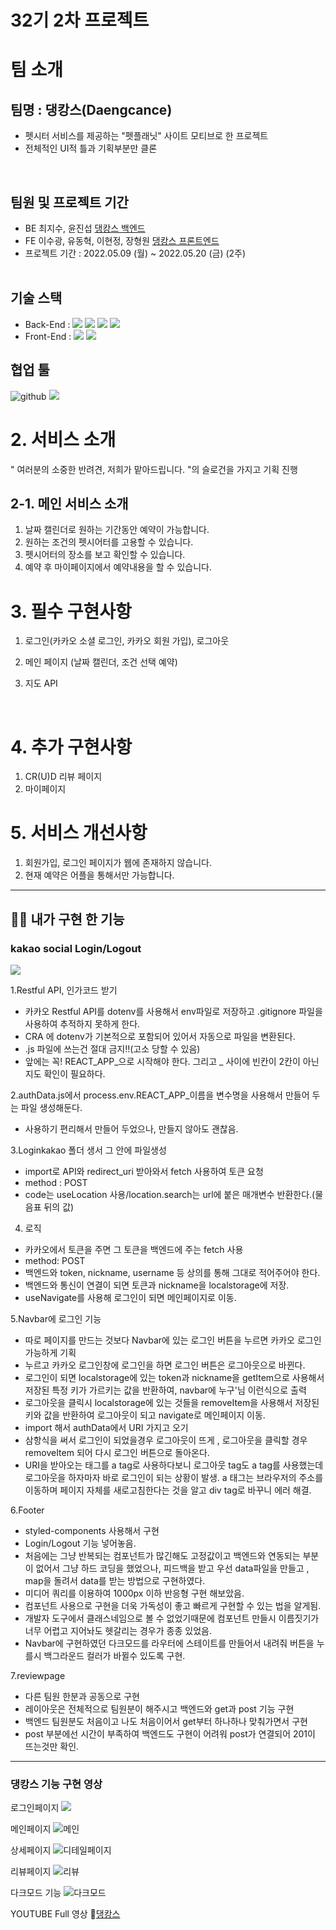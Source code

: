 # 32기 2차 프로젝트

# 팀 소개

## 팀명 : 댕캉스(Daengcance)
- 펫시터 서비스를 제공하는 "펫플래닛" 사이트 모티브로 한 프로젝트
- 전체적인 UI적 틀과 기획부분만 클론
<br>

## 팀원 및 프로젝트 기간
- BE 최지수, 윤진섭 [댕캉스 백엔드](https://github.com/wecode-bootcamp-korea/32-2nd-Daengcance-backend)
- FE 이수광, 유동혁, 이현정, 장형원 [댕캉스 프론트엔드](https://github.com/wecode-bootcamp-korea/32-2nd-Daengcance-frontend)
- 프로젝트 기간 : 2022.05.09 (월) ~ 2022.05.20 (금) (2주)
<br><br>
## 기술 스택

- Back-End : <img src="https://user-images.githubusercontent.com/78680486/158049033-6a7836e9-da4a-4333-8f80-ea7972b2f922.svg"> <img src="https://user-images.githubusercontent.com/78680486/158049035-1b7122ad-cc99-477c-8d94-98ce48944d92.svg"> <img src= "https://user-images.githubusercontent.com/78680486/158049032-6368747a-c353-491c-8d22-63cdc1c525b1.svg"> <img src= "https://user-images.githubusercontent.com/78680486/158049036-4c7371ab-443d-4db9-baa0-6877a4528034.svg" >
- Front-End : <img src="https://img.shields.io/badge/React-61DAFB?style=for-the-badge&logo=React&logoColor=white"> <img src="https://img.shields.io/badge/styledcomponents-DB7093?style=for-the-badge&logo=styled-components&logoColor=white">

## 협업 툴
 <img src="https://user-images.githubusercontent.com/78680486/158049034-cc1a893a-bc48-463f-811d-72e57853121d.svg" alt ="github"> <img src="https://user-images.githubusercontent.com/78680486/158049038-9c0dd825-e9c8-4e9d-aa60-f66deb56178d.svg" />

# 2. 서비스 소개

" 여러분의 소중한 반려견, 저희가 맡아드립니다. "의 슬로건을 가지고 기획 진행
<br>

## 2-1. 메인 서비스 소개

1. 날짜 캘린더로 원하는 기간동안 예약이 가능합니다.
2. 원하는 조건의 펫시어터를 고용할 수 있습니다.
3. 펫시어터의 장소를 보고 확인할 수 있습니다.
4. 예약 후 마이페이지에서 예약내용을 할 수 있습니다.
   <br>

# 3. 필수 구현사항

1. 로그인(카카오 소셜 로그인, 카카오 회원 가입), 로그아웃
2. 메인 페이지 (날짜 캘린더, 조건 선택 예약)
3. 지도 API

   <br>

# 4. 추가 구현사항
1. CR(U)D 리뷰 페이지
2. 마이페이지
   <br>

# 5. 서비스 개선사항

1. 회원가입, 로그인 페이지가 웹에 존재하지 않습니다.
2. 현재 예약은 어플을 통해서만 가능합니다.

---------

## 🙋‍♀️ 내가 구현 한 기능

### kakao social Login/Logout

 ![](https://velog.velcdn.com/images/hazel123/post/cbf3f5e4-761b-4dfd-a918-49fdc308381e/image.gif)

1.Restful API, 인가코드 받기
- 카카오 Restful API를 dotenv를 사용해서 env파일로 저장하고 .gitignore 파일을 사용하여 추적하지 못하게 한다.
- CRA 에 dotenv가 기본적으로 포함되어 있어서 자동으로 파일을 변환된다.
- .js 파일에 쓰는건 절대 금지!!(고소 당할 수 있음)
- 앞에는 꼭! REACT_APP_으로 시작해야 한다. 그리고 _ 사이에 빈칸이 2칸이 아닌지도 확인이 필요하다.

2.authData.js에서 process.env.REACT_APP_이름을 변수명을 사용해서 만들어 두는 파일 생성해둔다.
- 사용하기 편리해서 만들어 두었으나, 만들지 않아도 괜찮음.

3.Loginkakao 폴더 생서 그 안에 파일생성
- import로 API와 redirect_uri 받아와서 fetch 사용하여 토큰 요청
- method : POST
- code는 useLocation 사용/location.search는 url에 붙은 매개변수 반환한다.(물음표 뒤의 값)

4. 로직 
- 카카오에서 토큰을 주면 그 토큰을 백엔드에 주는 fetch 사용
- method: POST
- 백엔드와 token, nickname, username 등 상의를 통해 그대로 적어주어야 한다.
- 백엔드와 통신이 연결이 되면 토큰과 nickname을 localstorage에 저장.
- useNavigate를 사용해 로그인이 되면 메인페이지로 이동.

5.Navbar에 로그인 기능 
- 따로 페이지를 만드는 것보다 Navbar에 있는 로그인 버튼을 누르면 카카오 로그인 가능하게 기획
- 누르고 카카오 로그인창에 로그인을 하면 로그인 버튼은 로그아웃으로 바뀐다.
- 로그인이 되면 localstorage에 있는 token과 nickname을 getItem으로 사용해서 저장된 특정 키가 가르키는 값을 반환하여, navbar에 누구'님 이런식으로 출력
- 로그아웃을 클릭시 localstorage에 있는 것들을 removeItem을 사용해서 저장된 키와 값을 반환하여 로그아웃이 되고 navigate로 메인페이지 이동.
- import 해서 authData에서 URI 가지고 오기 
- 삼항식을 써서 로그인이 되었을경우 로그아웃이 뜨게 , 로그아웃을 클릭할 경우 removeItem 되어 다시 로그인 버튼으로 돌아온다.
- URI을 받아오는 태그를 a tag로 사용하다보니 로그아웃 tag도 a tag를 사용했는데 로그아웃을 하자마자 바로 로그인이 되는 상황이 발생. a 태그는 브라우저의 주소를 이동하며 페이지 자체를 새로고침한다는 것을 알고 div tag로 바꾸니 에러 해결.
 
6.Footer
- styled-components 사용해서 구현
- Login/Logout 기능 넣어놓음.
- 처음에는 그냥 반복되는 컴포넌트가 많긴해도 고정값이고 백엔드와 연동되는 부분이 없어서 그냥 하드 코딩을 했었으나, 피드백을 받고 우선 data파일을 만들고 , map을 돌려서 data를 받는 방법으로 구현하였다.
- 미디어 쿼리를 이용하여 1000px 이하 반응형 구현 해보았음.
- 컴포넌트 사용으로 구현을 더욱 가독성이 좋고 빠르게 구현할 수 있는 법을 알게됨.
- 개발자 도구에서 클래스네임으로 볼 수 없었기때문에 컴포넌트 만들시 이름짓기가 너무 어렵고 지어놔도 헷갈리는 경우가 종종 있었음.
- Navbar에 구현하였던 다크모드를 라우터에 스테이트를 만들어서 내려줘 버튼을 누를시 백그라운드 컬러가 바뀔수 있도록 구현.

7.reviewpage
- 다른 팀원 한분과 공동으로 구현
- 레이아웃은 전체적으로 팀원분이 해주시고 백엔드와 get과 post 기능 구현
- 백엔드 팀원분도 처음이고 나도 처음이어서 get부터 하나하나 맞춰가면서 구현
- post 부분에선 시간이 부족하여 백엔드도 구현이 어려워 post가 연결되어 201이 뜨는것만 확인.

-------

### 댕캉스 기능 구현 영상


로그인페이지
![](https://velog.velcdn.com/images/hazel123/post/f7e5cfbf-538e-477b-9e0d-15222086b3cf/image.gif)

메인페이지
![메인](https://velog.velcdn.com/images/hazel123/post/1fb721eb-6d45-4a38-8564-94cc23483515/image.gif)

상세페이지
![디테일페이지](https://velog.velcdn.com/images/hazel123/post/648c25f6-0e88-4e7d-8178-c285c785a566/image.gif)

리뷰페이지
![리뷰](https://velog.velcdn.com/images/hazel123/post/18e52cda-d69c-4dc6-8ae4-12ebd54782a4/image.gif)

다크모드 기능
![다크모드](https://velog.velcdn.com/images/hazel123/post/b358db3d-90a2-4205-a093-d712e975d7e8/image.gif)



YOUTUBE Full 영상
🐶[댕캉스](https://www.youtube.com/watch?v=S6aS-q1nbnk)

